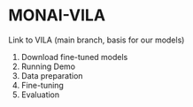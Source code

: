 # MONAI-VILA

Link to VILA (main branch, basis for our models)
1. Download fine-tuned models
2. Running Demo
3. Data preparation
4. Fine-tuning
5. Evaluation
